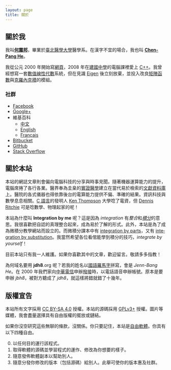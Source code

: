 ```yaml
---
layout: page
title: 關於
---
```

關於我
------
我叫[**何震邦**][SearchZh]，畢業於[臺北醫學大學][TMU]醫學系。在漢字不宜的場合，我也叫
[**Chen-Pang He**][SearchEn]。

我從公元 2000 年開始寫[網頁][HTML]，2008 年在[建國中學][CK]的電腦課裡愛上
[C++][Cxx]。我曾經想寫一套[數值線性代數][NumLinAlg]系統，但在見識 [Eigen][Eigen]
後立刻放棄，並投入改良[矩陣函數][MatF]與[克羅內克積][KroneckerProd]的模組。

### 社群 ###
* [Facebook](https://www.facebook.com/jdh863)
* [Google+](https://plus.google.com/+%E4%BD%95%E9%9C%87%E9%82%A6-jdh8?rel=author)
* 維基百科
	- [中文](https://zh.wikipedia.org/wiki/User:Jdh8)
	- [English](https://en.wikipedia.org/wiki/User:Jdh8)
	- [Français](https://fr.wikipedia.org/wiki/Utilisateur:Jdh8)
* [Bitbucket](https://bitbucket.org/jdh8)
* [GitHub](https://github.com/jdh8)
* [Stack Overflow](http://stackoverflow.com/users/2099989/jdh8)

[CK]: https://web.ck.tp.edu.tw/
[Cxx]: https://zh.wikipedia.org/wiki/C%2B%2B
[Eigen]: http://eigen.tuxfamily.org/index.php?title=Main_Page
[HTML]: https://zh.wikipedia.org/wiki/HTML
[KroneckerProd]: https://zh.wikipedia.org/wiki/%E5%85%8B%E7%BD%97%E5%86%85%E5%85%8B%E7%A7%AF
[Lea]: http://lea.verou.me/about/
[MatF]: https://en.wikipedia.org/wiki/Matrix_function
[NumLinAlg]: https://ccjou.wordpress.com/category/article/numerical/
[SearchEn]: https://duckduckgo.com/?q=%22Chen-Pang+He%22
[SearchZh]: https://duckduckgo.com/?q=%E4%BD%95%E9%9C%87%E9%82%A6
[SHA-1]: https://en.wikipedia.org/wiki/SHA-1
[TMU]: http://www.tmu.edu.tw/

關於本站
--------
本站的網誌文章則會偏向電腦科技的分享與時事見聞。隨著機器運算能力的提升，電腦席捲了各行各業。醫界奉為圭臬的[實證醫學][EMB]建立在當代易於檢索的[文獻資料庫][DB]上。醫院的各式儀器也得依靠後台的電算能力提供不偏、準確的結果。資訊科技與數學息息相關。[C 語言][C]的發明人
<a lang="en" rel="external"
	href="https://zh.wikipedia.org/wiki/%E8%82%AF%C2%B7%E6%B1%A4%E6%99%AE%E9%80%8A">Ken Thompson</a>
大學唸了電資，但 <a lang="en" rel="external"
	href="https://zh.wikipedia.org/wiki/%E4%B8%B9%E5%B0%BC%E6%96%AF%C2%B7%E9%87%8C%E5%A5%87">Dennis Ritchie</a>
可是唸數學、物理起家的呢！

本站為什麼叫 <strong lang="en">Integration by me</strong> 呢？這是因為 <em lang="en">integration</em> 有*整合*和[*積分*][Integ]的意思。我很喜歡把自認的真理整合起來，成為易於了解的形式。此外，本站是為了成為微積分教學網站而設立的。而微積分課本中有 <a href="https://zh.wikipedia.org/wiki/%E5%88%86%E9%83%A8%E7%A9%8D%E5%88%86%E6%B3%95" lang="en" hreflang="zh">integration by parts</a>，又有 <a href="https://zh.wikipedia.org/wiki/%E6%8D%A2%E5%85%83%E7%A7%AF%E5%88%86%E6%B3%95" lang="en" hreflang="zh">integration by substitution</a>。我當然希望各位看倌能學到積分的技巧，<em lang="en">integrate by yourself</em>！

目前本站只有我一人維護。如果你喜歡其中的文章，歡迎留言。敬請多多指教！

為何域名要用 **jdh8**.org 呢？若我的姓名以[國語羅馬字][Roma]拼寫，會是
<i lang="zh-Latn">Jenn-Bang He</i>。在 2000
年我們家向[中華電信][CHT]申辦[撥接][Dial]時，以電話語音申辦帳號。原本是要申辦
<i>jbh8</i>，被對方聽成了 <i>jdh8</i>，就這樣將錯就錯了十幾年。

[C]: https://zh.wikipedia.org/wiki/C%E8%AF%AD%E8%A8%80
[CHT]: http://www.cht.com.tw/
[DB]: https://www.ncbi.nlm.nih.gov/pubmed
[Dial]: https://zh.wikipedia.org/wiki/%E6%92%A5%E8%99%9F%E9%80%A3%E7%B7%9A
[EMB]: https://en.wikipedia.org/wiki/Evidence-based_medicine
[Integ]: https://zh.wikipedia.org/wiki/%E7%A7%AF%E5%88%86
[Roma]: https://zh.wikipedia.org/wiki/%E5%9C%8B%E8%AA%9E%E7%BE%85%E9%A6%AC%E5%AD%97

版權宣告
--------
本站所有文字採用 [CC BY-SA 4.0][CC] 授權。本站的源碼採用 [GPLv3+][GPL]
授權。圖片等媒體，我會盡量選擇具有自由版權的擺放或鏈結。

如果你沒空研究這些無聊的條款，沒關係。你只要記住，本站是[自由軟體][FreeSW]。你具有以下四種自由。

<ol start="0">
<li>以任何目的運行該程式。</li>
<li>取得軟體的源碼並學習程式的運作、修改為你想要的樣子。</li>
<li>隨意發佈軟體副本以幫助別人。</li>
<li>隨意分發你修改的版本（包括源碼）給別人。此舉可使你的版本惠及社群。</li>
</ol>

[CC]: http://creativecommons.org/licenses/by-sa/4.0/deed.zh_TW
[FreeSW]: https://www.gnu.org/philosophy/free-sw.html
[GPL]: https://www.gnu.org/licenses/gpl.html
